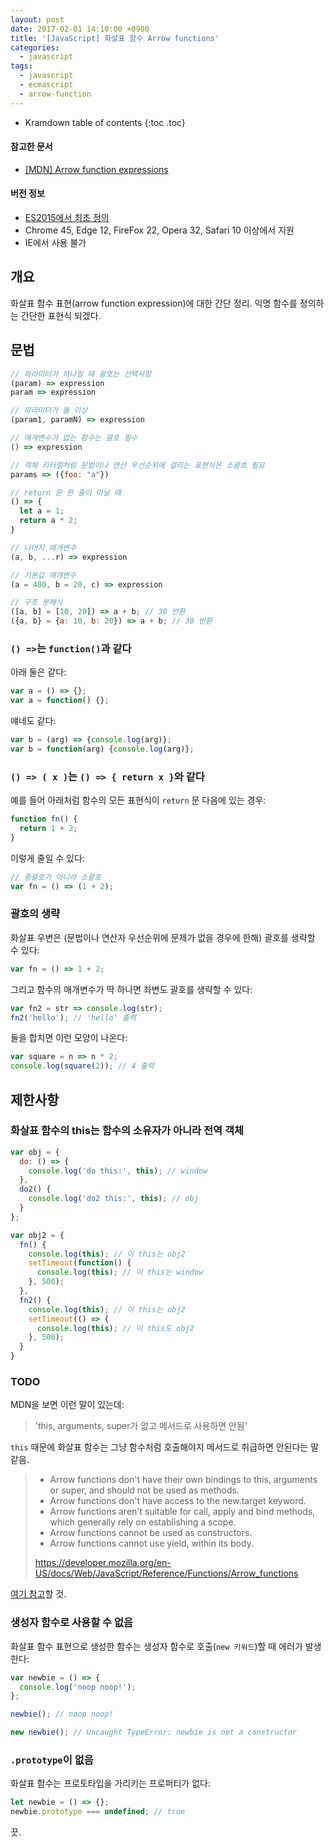 ```yaml
---
layout: post
date: 2017-02-01 14:10:00 +0900
title: '[JavaScript] 화살표 함수 Arrow functions'
categories:
  - javascript
tags:
  - javascript
  - ecmascript
  - arrow-function
---
```


* Kramdown table of contents
{:toc .toc}

#### 참고한 문서

- [\[MDN\] Arrow function expressions](https://developer.mozilla.org/en-US/docs/Web/JavaScript/Reference/Functions/Arrow_functions)

#### 버전 정보

- [ES2015에서 최초 정의](https://262.ecma-international.org/6.0/)
- Chrome 45, Edge 12, FireFox 22, Opera 32, Safari 10 이상에서 지원
- IE에서 사용 불가


## 개요

화살표 함수 표현(arrow function expression)에 대한 간단 정리. 익명 함수를 정의하는 간단한 표현식 되겠다.


## 문법

```js
// 파라미터가 하나일 때 괄호는 선택사항
(param) => expression
param => expression

// 파라미터가 둘 이상
(param1, paramN) => expression

// 매개변수가 없는 함수는 괄호 필수
() => expression

// 객체 리터럴처럼 문법이나 연산 우선순위에 걸리는 표현식은 소괄호 필요
params => ({foo: "a"})

// return 문 한 줄이 아닐 때
() => {
  let a = 1;
  return a * 2;
}

// 나머지 매개변수
(a, b, ...r) => expression

// 기본값 매개변수
(a = 400, b = 20, c) => expression

// 구조 분해식
([a, b] = [10, 20]) => a + b; // 30 반환
({a, b} = {a: 10, b: 20}) => a + b; // 30 반환
```

### `() =>`는 `function()`과 같다

아래 둘은 같다:

```js
var a = () => {};
var a = function() {};
```

얘네도 같다:

```js
var b = (arg) => {console.log(arg)};
var b = function(arg) {console.log(arg)};
```

### `() => ( x )`는 `() => { return x }`와 같다

예를 들어 아래처럼 함수의 모든 표현식이 `return` 문 다음에 있는 경우:

```js
function fn() {
  return 1 + 2;
}
```

이렇게 줄일 수 있다:

```js
// 중괄호가 아니라 소괄호
var fn = () => (1 + 2);
```

### 괄호의 생략

화살표 우변은 (문법이나 연산자 우선순위에 문제가 없을 경우에 한해) 괄호를 생략할 수 있다:

```js
var fn = () => 1 + 2;
```

그리고 함수의 매개변수가 딱 하나면 좌변도 괄호를 생략할 수 있다:

```js
var fn2 = str => console.log(str);
fn2('hello'); // 'hello' 출력
```

둘을 합치면 이런 모양이 나온다:

```js
var square = n => n * 2;
console.log(square(2)); // 4 출력
```


## 제한사항

### 화살표 함수의 this는 함수의 소유자가 아니라 전역 객체

```js
var obj = {
  do: () => {
    console.log('do this:', this); // window
  },
  do2() {
    console.log('do2 this:', this); // obj
  }
};

var obj2 = {
  fn() {
    console.log(this); // 이 this는 obj2
    setTimeout(function() {
      console.log(this); // 이 this는 window
    }, 500);
  },
  fn2() {
    console.log(this); // 이 this는 obj2
    setTimeout(() => {
      console.log(this); // 이 this도 obj2
    }, 500);
  }
}
```

### TODO

MDN을 보면 이런 말이 있는데:

> 'this, arguments, super가 없고 메서드로 사용하면 안됨'

`this` 때문에 화살표 함수는 그냥 함수처럼 호출해야지 메서드로 취급하면 안된다는 말 같음.

> - Arrow functions don't have their own bindings to this, arguments or super, and should not be used as methods.
> - Arrow functions don't have access to the new.target keyword.
> - Arrow functions aren't suitable for call, apply and bind methods, which generally rely on establishing a scope.
> - Arrow functions cannot be used as constructors.
> - Arrow functions cannot use yield, within its body.
>
> https://developer.mozilla.org/en-US/docs/Web/JavaScript/Reference/Functions/Arrow_functions

[여기 참고](https://developer.mozilla.org/en-US/docs/Glossary/Method)할 것.

### 생성자 함수로 사용할 수 없음

화살표 함수 표현으로 생성한 함수는 생성자 함수로 호출(`new 키워드`)할 때 에러가 발생한다:

```js
var newbie = () => {
  console.log('noop noop!');
};

newbie(); // noop noop!

new newbie(); // Uncaught TypeError: newbie is not a constructor
```

### `.prototype`이 없음

화살표 함수는 프로토타입을 가리키는 프로퍼티가 없다:

```js
let newbie = () => {};
newbie.prototype === undefined; // true
```

끗.
